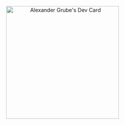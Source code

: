 <p align="center">
<img src="https://api.daily.dev/devcards/c8bac79d73dc40f7b63aee613b82dfd4.png?r=cgr" width="300" alt="Alexander Grube's Dev Card"/>
</p>
